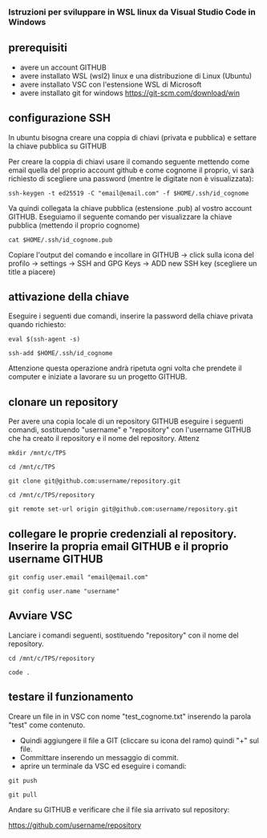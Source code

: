### Istruzioni per sviluppare in WSL linux da Visual Studio Code in Windows

## prerequisiti

- avere un account GITHUB
- avere installato WSL (wsl2) linux e una distribuzione di Linux (Ubuntu)
- avere installato VSC con l'estensione WSL di Microsoft
- avere installato git for windows https://git-scm.com/download/win


## configurazione SSH

In ubuntu bisogna creare una coppia di chiavi (privata e pubblica) e settare la chiave pubblica su GITHUB

Per creare la coppia di chiavi usare il comando seguente mettendo come email quella del proprio account github e come cognome il proprio, vi sarà richiesto di scegliere una password (mentre le digitate non è visualizzata):

```shell
ssh-keygen -t ed25519 -C "email@email.com" -f $HOME/.ssh/id_cognome
```

Va quindi collegata la chiave pubblica (estensione .pub) al vostro account GITHUB. 
Eseguiamo il seguente comando per visualizzare la chiave pubblica (mettendo il proprio cognome)

```shell
cat $HOME/.ssh/id_cognome.pub
```

Copiare l'output del comando e incollare in GITHUB -> click sulla icona del profilo -> settings -> SSH and GPG Keys -> ADD new SSH key  (scegliere un title a piacere)


## attivazione della chiave


Eseguire i seguenti due comandi, inserire la password della chiave privata quando richiesto:


```shell
eval $(ssh-agent -s)
```

```shell
ssh-add $HOME/.ssh/id_cognome
```

Attenzione questa operazione andrà ripetuta ogni volta che prendete il computer e iniziate a lavorare su un progetto GITHUB.

## clonare un repository

Per avere una copia locale di un repository GITHUB eseguire i seguenti comandi, sostituendo "username" e "repository" con l'username GITHUB che ha creato il repository e il nome del repository. Attenz

```shell
mkdir /mnt/c/TPS
```

```shell
cd /mnt/c/TPS
```

```shell
git clone git@github.com:username/repository.git 
```

```shell
cd /mnt/c/TPS/repository
```

```shell
git remote set-url origin git@github.com:username/repository.git
```

## collegare le proprie credenziali al repository. Inserire la propria email GITHUB e il proprio username GITHUB

```shell
git config user.email "email@email.com"
```

```shell
git config user.name "username"
```

## Avviare VSC

Lanciare i comandi seguenti, sostituendo "repository" con il nome del repository.

```shell
cd /mnt/c/TPS/repository
```

```shell
code .
```


## testare il funzionamento

Creare un file in in VSC con nome "test_cognome.txt" inserendo la parola "test" come contenuto.

- Quindi aggiungere il file a GIT (cliccare su icona del ramo) quindi "+" sul file.
- Committare inserendo un messaggio di commit.
- aprire un terminale da VSC ed eseguire i comandi:

```shell
git push
```

```shell
git pull
```

Andare su GITHUB e verificare che il file sia arrivato sul repository:

https://github.com/username/repository